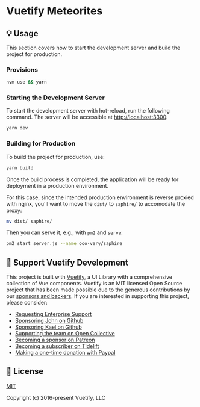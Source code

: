 # Vuetify Meteorites

## 💡 Usage

This section covers how to start the development server and build the project for production.

### Provisions

```bash
nvm use && yarn
```

### Starting the Development Server

To start the development server with hot-reload, run the following command. The server will be accessible at [http://localhost:3300](http://localhost:3300):

```bash
yarn dev
```

### Building for Production

To build the project for production, use:

```bash
yarn build
```

Once the build process is completed, the application will be ready for deployment in a production environment.

For this case, since the intended production environment is reverse proxied with nginx, you'll want to move the `dist/` to `saphire/` to accomodate the proxy:

```bash
mv dist/ saphire/
```

Then you can serve it, e.g., with `pm2` and `serve`:

```bash
pm2 start server.js --name ooo-very/saphire
```

## 💪 Support Vuetify Development

This project is built with [Vuetify](https://vuetifyjs.com/en/), a UI Library with a comprehensive collection of Vue components. Vuetify is an MIT licensed Open Source project that has been made possible due to the generous contributions by our [sponsors and backers](https://vuetifyjs.com/introduction/sponsors-and-backers/). If you are interested in supporting this project, please consider:

- [Requesting Enterprise Support](https://support.vuetifyjs.com/)
- [Sponsoring John on Github](https://github.com/users/johnleider/sponsorship)
- [Sponsoring Kael on Github](https://github.com/users/kaelwd/sponsorship)
- [Supporting the team on Open Collective](https://opencollective.com/vuetify)
- [Becoming a sponsor on Patreon](https://www.patreon.com/vuetify)
- [Becoming a subscriber on Tidelift](https://tidelift.com/subscription/npm/vuetify)
- [Making a one-time donation with Paypal](https://paypal.me/vuetify)

## 📑 License
[MIT](http://opensource.org/licenses/MIT)

Copyright (c) 2016-present Vuetify, LLC
